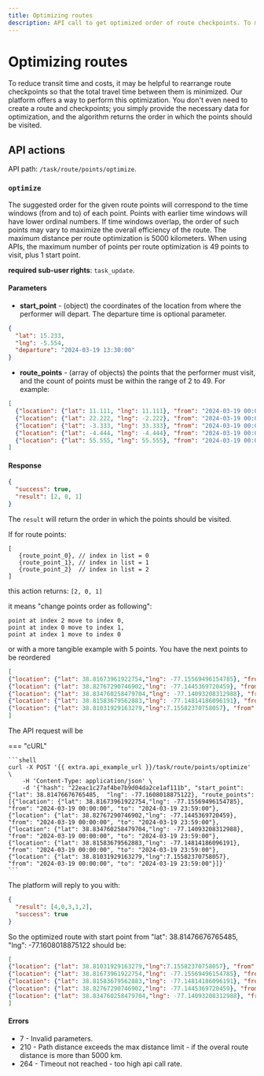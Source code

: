```yaml
---
title: Optimizing routes
description: API call to get optimized order of route checkpoints. To minimize transit time and costs, it may be beneficial to reorder route checkpoints so total travel time between them  is minimal. Our platform provides a way to perform such optimization. You don't even need to create route and checkpoints, you just provide data required to optimize and algorithm returns order in which points should be visited.
---
```


# Optimizing routes

To reduce transit time and costs, it may be helpful to rearrange route checkpoints so that the total travel time between them is minimized. Our platform offers a way to perform this optimization. You don't even need to create a route and checkpoints; you simply provide the necessary data for optimization, and the algorithm returns the order in which the points should be visited.


## API actions

API path: `/task/route/points/optimize`.

### `optimize`

The suggested order for the given route points will correspond to the time windows (from and to) of each point. Points with earlier time windows will have lower ordinal numbers. If time windows overlap, the order of such points may vary to maximize the overall efficiency of the route. The maximum distance per route optimization is 5000 kilometers. When using APIs, the maximum number of points per route optimization is 49 points to visit, plus 1 start point.

**required sub-user rights**: `task_update`.

#### Parameters

* **start_point** - (object) the coordinates of the location from where the performer will depart. The departure time is optional parameter. 

  
```json
{
  "lat": 15.233,
  "lng": -5.554,
  "departure": "2024-03-19 13:30:00"
}
```

* **route_points** - (array of objects) the points that the performer must visit, and the count of points must be within the range of 2 to 49. For example:

```json
[
  {"location": {"lat": 11.111, "lng": 11.111}, "from": "2024-03-19 00:00:00", "to": "2024-03-19 23:59:00"},
  {"location": {"lat": 22.222, "lng": -2.222}, "from": "2024-03-19 00:00:00", "to": "2024-03-19 23:59:00"},
  {"location": {"lat": -3.333, "lng": 33.333}, "from": "2024-03-19 00:00:00", "to": "2024-03-19 23:59:00"},
  {"location": {"lat": -4.444, "lng": -4.444}, "from": "2024-03-19 00:00:00", "to": "2024-03-19 23:59:00"},
  {"location": {"lat": 55.555, "lng": 55.555}, "from": "2024-03-19 00:00:00", "to": "2024-03-19 23:59:00"}
]
```

#### Response

```json
{
  "success": true,
  "result": [2, 0, 1] 
}
```

The `result` will return the order in which the points should be visited.

If for route points:

```
[
   {route_point_0}, // index in list = 0
   {route_point_1}, // index in list = 1
   {route_point_2}  // index in list = 2
]
```

this action returns: ```[2, 0, 1]```

it means "change points order as following":

```
point at index 2 move to index 0,
point at index 0 move to index 1,
point at index 1 move to index 0
```

or with a more tangible example with 5 points. You have the next points to be reordered

```json
[
{"location": {"lat": 38.81673961922754,"lng": -77.15569496154785}, "from": "2024-03-19 00:00:00", "to": "2024-03-19 23:59:00"}, // it has index 0
{"location": {"lat": 38.82767290746902,"lng": -77.1445369720459}, "from": "2024-03-19 00:00:00", "to": "2024-03-19 23:59:00"}, // it has index 1
{"location": {"lat": 38.834760258479704,"lng": -77.14093208312988}, "from": "2024-03-19 00:00:00", "to": "2024-03-19 23:59:00"}, // this one with index 2
{"location": {"lat": 38.81583679562883,"lng": -77.14814186096191}, "from": "2024-03-19 00:00:00", "to": "2024-03-19 23:59:00"}, // this with index 3
{"location": {"lat": 38.81031929163279,"lng":7.15582370758057}, "from": "2024-03-19 00:00:00", "to": "2024-03-19 23:59:00"} // and this one has index 4
]
```

The API request will be

=== "cURL"

    ```shell
    curl -X POST '{{ extra.api_example_url }}/task/route/points/optimize' \
        -H 'Content-Type: application/json' \
        -d '{"hash": "22eac1c27af4be7b9d04da2ce1af111b", "start_point": {"lat": 38.81476676765485,  "lng": -77.1608018875122}, "route_points": [{"location": {"lat": 38.81673961922754,"lng": -77.15569496154785}, "from": "2024-03-19 00:00:00", "to": "2024-03-19 23:59:00"}, {"location": {"lat": 38.82767290746902,"lng": -77.1445369720459}, "from": "2024-03-19 00:00:00", "to": "2024-03-19 23:59:00"}, {"location": {"lat": 38.834760258479704,"lng": -77.14093208312988}, "from": "2024-03-19 00:00:00", "to": "2024-03-19 23:59:00"}, {"location": {"lat": 38.81583679562883,"lng": -77.14814186096191}, "from": "2024-03-19 00:00:00", "to": "2024-03-19 23:59:00"}, {"location": {"lat": 38.81031929163279,"lng":7.15582370758057}, "from": "2024-03-19 00:00:00", "to": "2024-03-19 23:59:00"}]}'
    ```

The platform will reply to you with:

```json
{
  "result": [4,0,3,1,2],
  "success": true
}
```

So the optimized route with start point from "lat": 38.81476676765485, "lng": -77.1608018875122 should be:

```json
[
{"location": {"lat": 38.81031929163279,"lng":7.15582370758057}, "from": "2024-03-19 00:00:00", "to": "2024-03-19 23:59:00"}, // this one had index 4, now it is the first point to visit
{"location": {"lat": 38.81673961922754,"lng": -77.15569496154785}, "from": "2024-03-19 00:00:00", "to": "2024-03-19 23:59:00"}, // it had index 0, now it is the second point to visit
{"location": {"lat": 38.81583679562883,"lng": -77.14814186096191}, "from": "2024-03-19 00:00:00", "to": "2024-03-19 23:59:00"}, // this with index 3 becomes the third point to visit
{"location": {"lat": 38.82767290746902,"lng": -77.1445369720459}, "from": "2024-03-19 00:00:00", "to": "2024-03-19 23:59:00"}, // it had index 1, now it is the fourth point to visit
{"location": {"lat": 38.834760258479704,"lng": -77.14093208312988}, "from": "2024-03-19 00:00:00", "to": "2024-03-19 23:59:00"} // and this one with index 2, now it is the last fifth point to visit
]
```

#### Errors

* 7 - Invalid parameters.
* 210 - Path distance exceeds the max distance limit - if the overal route distance is more than 5000 km.
* 264 - Timeout not reached - too high api call rate.

